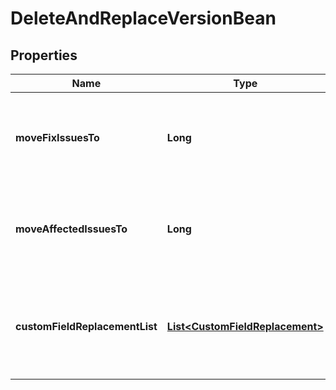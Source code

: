 

# DeleteAndReplaceVersionBean


## Properties

Name | Type | Description | Notes
------------ | ------------- | ------------- | -------------
**moveFixIssuesTo** | **Long** | The ID of the version to update &#x60;fixVersion&#x60; to when the field contains the deleted version. |  [optional]
**moveAffectedIssuesTo** | **Long** | The ID of the version to update &#x60;affectedVersion&#x60; to when the field contains the deleted version. |  [optional]
**customFieldReplacementList** | [**List&lt;CustomFieldReplacement&gt;**](CustomFieldReplacement.md) | An array of custom field IDs (&#x60;customFieldId&#x60;) and version IDs (&#x60;moveTo&#x60;) to update when the fields contain the deleted version. |  [optional]



